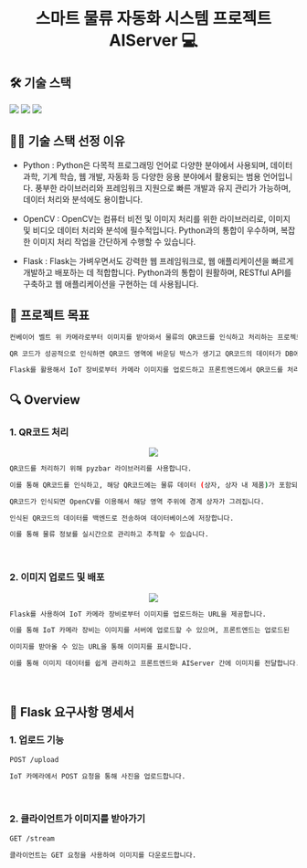 <h1 align="center">스마트 물류 자동화 시스템 프로젝트 AIServer 💻 </h1>

## 🛠️ 기술 스택

<img src="https://img.shields.io/badge/Python-3776AB?style=round&logo=Python&logoColor=white" /> <img src="https://img.shields.io/badge/OpenCV-5C3EE8?style=round&logo=opencv&logoColor=white" /> <img src="https://img.shields.io/badge/Flask-000000?style=round&logo=Flask&logoColor=white" />

## 🤹🏻 기술 스택 선정 이유

- Python :
  Python은 다목적 프로그래밍 언어로 다양한 분야에서 사용되며, 데이터 과학, 기계 학습, 웹 개발, 자동화 등 다양한 응용 분야에서 활용되는 범용 언어입니다. 풍부한 라이브러리와 프레임워크 지원으로 빠른 개발과 유지 관리가 가능하며, 데이터 처리와 분석에도 용이합니다.

- OpenCV : OpenCV는 컴퓨터 비전 및 이미지 처리를 위한 라이브러리로, 이미지 및 비디오 데이터 처리와 분석에 필수적입니다. Python과의 통합이 우수하며, 복잡한 이미지 처리 작업을 간단하게 수행할 수 있습니다.

- Flask : Flask는 가벼우면서도 강력한 웹 프레임워크로, 웹 애플리케이션을 빠르게 개발하고 배포하는 데 적합합니다. Python과의 통합이 원활하며, RESTful API를 구축하고 웹 애플리케이션을 구현하는 데 사용됩니다.

## 📌 프로젝트 목표

```sh
컨베이어 벨트 위 카메라로부터 이미지를 받아와서 물류의 QR코드를 인식하고 처리하는 프로젝트입니다.

QR 코드가 성공적으로 인식하면 QR코드 영역에 바운딩 박스가 생기고 QR코드의 데이터가 DB에 저장되는 프로젝트 입니다.

Flask를 활용해서 IoT 장비로부터 카메라 이미지를 업로드하고 프론트엔드에서 QR코드를 처리한 이미지를 받아갑니다.
```

## 🔍 Overview

### 1. QR코드 처리

<center>
    <img src="./img/pic2.png" />
</center>

```sh
QR코드를 처리하기 위해 pyzbar 라이브러리를 사용합니다.

이를 통해 QR코드를 인식하고, 해당 QR코드에는 물류 데이터 (상자, 상자 내 제품)가 포함되어 있습니다.

QR코드가 인식되면 OpenCV를 이용해서 해당 영역 주위에 경계 상자가 그려집니다.

인식된 QR코드의 데이터를 백엔드로 전송하여 데이터베이스에 저장합니다.

이를 통해 물류 정보를 실시간으로 관리하고 추적할 수 있습니다.
```

<br>

### 2. 이미지 업로드 및 배포

<center>
    <img src="./img/pic1.png" />
</center>

```sh
Flask를 사용하여 IoT 카메라 장비로부터 이미지를 업로드하는 URL을 제공합니다.

이를 통해 IoT 카메라 장비는 이미지를 서버에 업로드할 수 있으며, 프론트엔드는 업로드된

이미지를 받아올 수 있는 URL을 통해 이미지를 표시합니다.

이를 통해 이미지 데이터를 쉽게 관리하고 프론트엔드와 AIServer 간에 이미지를 전달합니다.
```

<br>

## 📄 Flask 요구사항 명세서

### 1. 업로드 기능

```sh
POST /upload

IoT 카메라에서 POST 요청을 통해 사진을 업로드합니다.
```

<br>

### 2. 클라이언트가 이미지를 받아가기

```sh
GET /stream

클라이언트는 GET 요청을 사용하여 이미지를 다운로드합니다.
```
